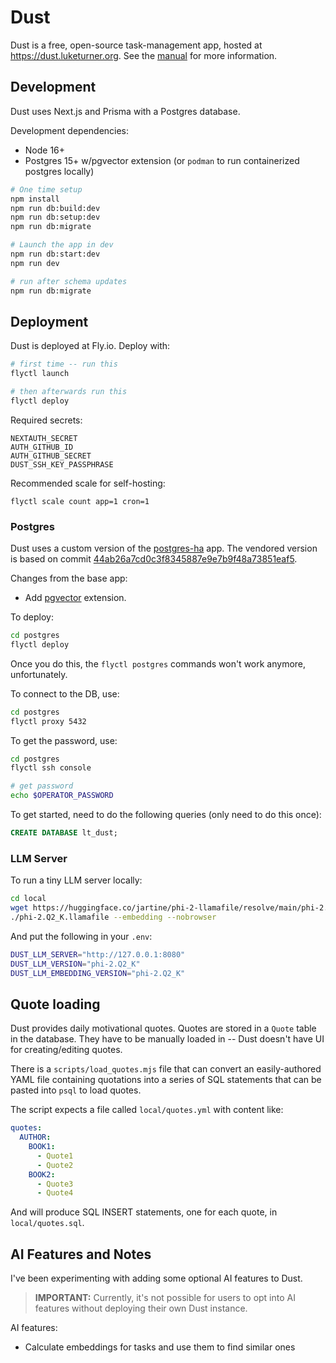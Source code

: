 # Dust

Dust is a free, open-source task-management app, hosted at https://dust.luketurner.org. See the [manual](https://dust.luketurner.org/manual) for more information.

## Development

Dust uses Next.js and Prisma with a Postgres database.

Development dependencies:

- Node 16+
- Postgres 15+ w/pgvector extension (or `podman` to run containerized postgres locally)

```bash
# One time setup
npm install
npm run db:build:dev
npm run db:setup:dev
npm run db:migrate

# Launch the app in dev
npm run db:start:dev
npm run dev

# run after schema updates
npm run db:migrate
```

## Deployment

Dust is deployed at Fly.io. Deploy with:

```bash
# first time -- run this
flyctl launch

# then afterwards run this
flyctl deploy
```

Required secrets:

```
NEXTAUTH_SECRET
AUTH_GITHUB_ID
AUTH_GITHUB_SECRET
DUST_SSH_KEY_PASSPHRASE
```

Recommended scale for self-hosting:

```
flyctl scale count app=1 cron=1
```

### Postgres

Dust uses a custom version of the [postgres-ha](https://github.com/fly-apps/postgres-ha) app. The vendored version is based on commit [44ab26a7cd0c3f8345887e9e7b9f48a73851eaf5](https://github.com/fly-apps/postgres-ha/commit/44ab26a7cd0c3f8345887e9e7b9f48a73851eaf5).

Changes from the base app:

- Add [pgvector](https://github.com/pgvector/pgvector) extension.

To deploy:

```bash
cd postgres
flyctl deploy
```

Once you do this, the `flyctl postgres` commands won't work anymore, unfortunately.

To connect to the DB, use:

```bash
cd postgres
flyctl proxy 5432
```

To get the password, use:

```bash
cd postgres
flyctl ssh console

# get password
echo $OPERATOR_PASSWORD
```

To get started, need to do the following queries (only need to do this once):

```sql
CREATE DATABASE lt_dust;
```

### LLM Server

To run a tiny LLM server locally:

```bash
cd local
wget https://huggingface.co/jartine/phi-2-llamafile/resolve/main/phi-2.Q2_K.llamafile
./phi-2.Q2_K.llamafile --embedding --nobrowser
```

And put the following in your `.env`:

```bash
DUST_LLM_SERVER="http://127.0.0.1:8080"
DUST_LLM_VERSION="phi-2.Q2_K"
DUST_LLM_EMBEDDING_VERSION="phi-2.Q2_K"
```

## Quote loading

Dust provides daily motivational quotes. Quotes are stored in a `Quote` table in the database. They have to be manually loaded in -- Dust doesn't have UI for creating/editing quotes.

There is a `scripts/load_quotes.mjs` file that can convert an easily-authored YAML file containing quotations into a series of SQL statements that can be pasted into `psql` to load quotes.

The script expects a file called `local/quotes.yml` with content like:

```yaml
quotes:
  AUTHOR:
    BOOK1:
      - Quote1
      - Quote2
    BOOK2:
      - Quote3
      - Quote4
```

And will produce SQL INSERT statements, one for each quote, in `local/quotes.sql`.

## AI Features and Notes

I've been experimenting with adding some optional AI features to Dust.

> **IMPORTANT:** Currently, it's not possible for users to opt into AI features without deploying their own Dust instance.

AI features:

- Calculate embeddings for tasks and use them to find similar ones